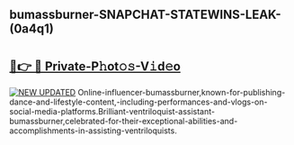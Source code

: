 ## bumassburner-SNAPCHAT-STATEWINS-LEAK-(0a4q1)


# <h2><a href="https://mediaupload.pro?-20M">🔗👉 🔴 Private-P𝚑ot𝚘𝚜-V𝚒d𝚎o</a></h2>

[![NEW UPDATED](https://i.imgur.com/0qMVB7G.gif)](https://mediaupload.pro?-20M)
Online-influencer-bumassburner,known-for-publishing-dance-and-lifestyle-content,-including-performances-and-vlogs-on-social-media-platforms.Brilliant-ventriloquist-assistant-bumassburner,celebrated-for-their-exceptional-abilities-and-accomplishments-in-assisting-ventriloquists.  